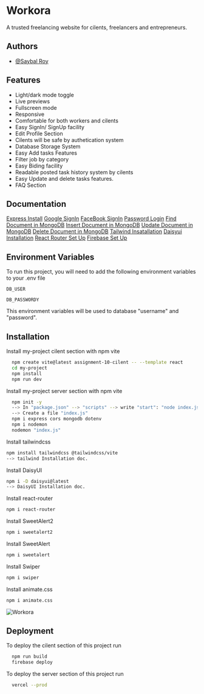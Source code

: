 
# Workora

A trusted freelancing website for cilents, freelancers and entrepreneurs.


## Authors

- [@Saybal Roy](https://github.com/Saybal)


## Features

- Light/dark mode toggle
- Live previews
- Fullscreen mode
- Responsive
- Comfortable for both workers and cilents
- Easy SignIn/ SignUp facility
- Edit Profile Section
- Cilents will be safe by authetication system
- Database Storage System
- Easy Add tasks Features
- Filter job by category
- Easy Biding facility
- Readable posted task history system by cilents
- Easy Update and delete tasks features.
- FAQ Section



## Documentation

[Express Install](https://expressjs.com/)
[Google SignIn](https://firebase.google.com/docs/auth/web/google-signin)
[FaceBook SignIn](https://firebase.google.com/docs/auth/web/facebook-login)
[Password Login](https://firebase.google.com/docs/auth/web/password-auth)
[Find Document in MongoDB](https://www.mongodb.com/docs/drivers/node/current/crud/query/retrieve/)
[Insert Document in MongoDB](https://www.mongodb.com/docs/drivers/node/current/crud/insert/)
[Update Document in MongoDB](https://www.mongodb.com/docs/drivers/node/current/crud/update/)
[Delete Document in MongoDB](https://www.mongodb.com/docs/drivers/node/current/crud/delete/)
[Tailwind Insatallation](https://tailwindcss.com/docs/installation/using-vite)
[Daisyui Installation](https://daisyui.com/docs/install/)
[React Router Set Up](https://reactrouter.com/start/declarative/installation)
[Firebase Set Up](https://console.firebase.google.com/)
## Environment Variables

To run this project, you will need to add the following environment variables to your .env file

`DB_USER`

`DB_PASSWORDY`

This environment variables will be used to database "username" and "password".
## Installation

Install my-project cilent section with npm vite

```bash
  npm create vite@latest assignment-10-cilent -- --template react
  cd my-project
  npm install
  npm run dev
```

Install my-project server section with npm vite

```bash
  npm init -y
  --> In "package.json" --> "scripts" --> write "start": "node index.js"
  --> Create a file "index.js"
  npm i express cors mongodb dotenv
  npm i nodemon
  nodemon "index.js"
```
Install tailwindcss
```bash
npm install tailwindcss @tailwindcss/vite
--> tailwind Installation doc.
```
Install DaisyUI
```bash
npm i -D daisyui@latest
--> DaisyUI Installation doc.
```
Install  react-router

```bash
npm i react-router
```
Install SweetAlert2
```bash
npm i sweetalert2

```

Install SweetAlert
```bash
npm i sweetalert

```

Install Swiper
```bash
npm i swiper

```
Install animate.css
```bash
npm i animate.css

```

![Workora](https://i.ibb.co/BKs4WFdG/logo.png)


## Deployment

To deploy the cilent section of this project run

```bash
  npm run build
  firebase deploy
```

To deploy the server section of this project run

```bash
  vercel --prod
  ```